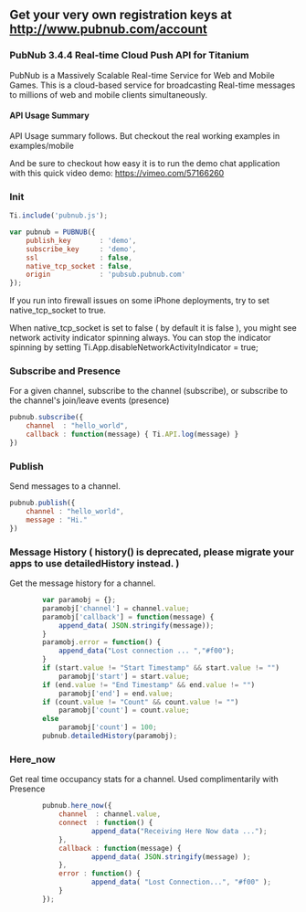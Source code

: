 ## Get your very own registration keys at http://www.pubnub.com/account

### PubNub 3.4.4 Real-time Cloud Push API for Titanium

PubNub is a Massively Scalable Real-time Service for Web and Mobile Games.
This is a cloud-based service for broadcasting Real-time messages
to millions of web and mobile clients simultaneously.

#### API Usage Summary
API Usage summary follows. But checkout the real working examples in examples/mobile

And be sure to checkout how easy it is to run the demo chat application with this quick video demo: 
https://vimeo.com/57166260

### Init

```javascript
Ti.include('pubnub.js');

var pubnub = PUBNUB({
    publish_key       : 'demo',
    subscribe_key     : 'demo',
    ssl               : false,
    native_tcp_socket : false,
    origin            : 'pubsub.pubnub.com'
});
```

If you run into firewall issues on some iPhone deployments, try to set native_tcp_socket to true.

When native_tcp_socket is set to false ( by default it is false ), you might see network activity indicator spinning always.
You can stop the indicator spinning by setting Ti.App.disableNetworkActivityIndicator = true;

### Subscribe and Presence
For a given channel, subscribe to the channel (subscribe), or subscribe to the channel's join/leave events (presence)

```javascript
pubnub.subscribe({
    channel  : "hello_world",
    callback : function(message) { Ti.API.log(message) }
})
```

### Publish
Send messages to a channel.

```javascript
pubnub.publish({
    channel : "hello_world",
    message : "Hi."
})
```

### Message History ( history() is deprecated, please migrate your apps to use detailedHistory instead. )
Get the message history for a channel.

```javascript
        var paramobj = {};
        paramobj['channel'] = channel.value;
        paramobj['callback'] = function(message) {
            append_data( JSON.stringify(message));
        }    
        paramobj.error = function() {
            append_data("Lost connection ... ","#f00");
        }
        if (start.value != "Start Timestamp" && start.value != "") 
            paramobj['start'] = start.value;
        if (end.value != "End Timestamp" && end.value != "") 
            paramobj['end'] = end.value;
        if (count.value != "Count" && count.value != "") 
            paramobj['count'] = count.value;
        else
            paramobj['count'] = 100;
        pubnub.detailedHistory(paramobj);
```
### Here_now
Get real time occupancy stats for a channel. Used complimentarily with Presence

```javascript
        pubnub.here_now({
            channel  : channel.value,
            connect  : function() {
                    append_data("Receiving Here Now data ...");
            },
            callback : function(message) {
                    append_data( JSON.stringify(message) );
            },
            error : function() {
                    append_data( "Lost Connection...", "#f00" );
            }
        });
```



